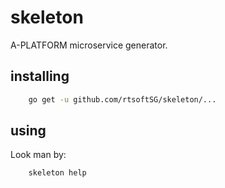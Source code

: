 # skeleton
A-PLATFORM microservice generator.

## installing

```bash
    go get -u github.com/rtsoftSG/skeleton/...
```

## using

Look man by:
```bash
    skeleton help
```